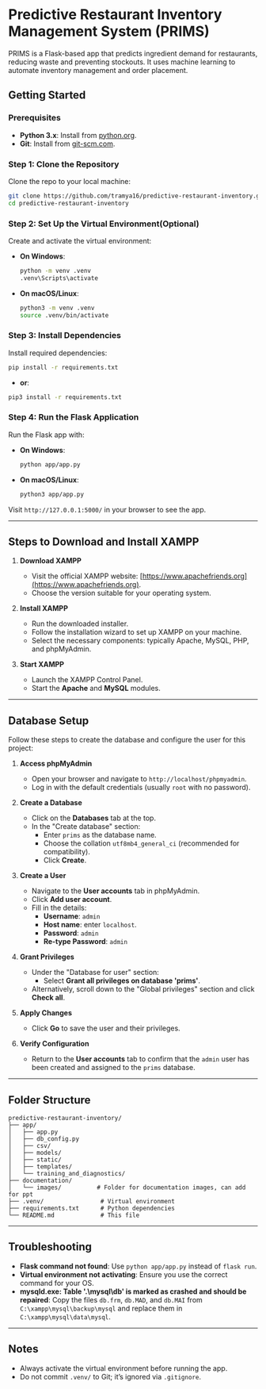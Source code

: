# Predictive Restaurant Inventory Management System (PRIMS)

PRIMS is a Flask-based app that predicts ingredient demand for restaurants, reducing waste and preventing stockouts. It uses machine learning to automate inventory management and order placement.

## Getting Started

### Prerequisites

- **Python 3.x**: Install from [python.org](https://www.python.org/downloads/).
- **Git**: Install from [git-scm.com](https://git-scm.com/).

### Step 1: Clone the Repository

Clone the repo to your local machine:

```bash
git clone https://github.com/tramya16/predictive-restaurant-inventory.git
cd predictive-restaurant-inventory
```


### Step 2: Set Up the Virtual Environment(Optional)

Create and activate the virtual environment:

- **On Windows**:
  ```bash
  python -m venv .venv
  .venv\Scripts\activate
  ```

- **On macOS/Linux**:
  ```bash
  python3 -m venv .venv
  source .venv/bin/activate
  ```

### Step 3: Install Dependencies

Install required dependencies:

```bash
pip install -r requirements.txt
```
- **or**:

```bash
pip3 install -r requirements.txt
```
### Step 4: Run the Flask Application

Run the Flask app with:

- **On Windows**:
  ```bash
  python app/app.py
  ```

- **On macOS/Linux**:
  ```bash
  python3 app/app.py
  ```

Visit `http://127.0.0.1:5000/` in your browser to see the app.

---

## Steps to Download and Install XAMPP  

1. **Download XAMPP**  
   - Visit the official XAMPP website: [https://www.apachefriends.org](https://www.apachefriends.org).  
   - Choose the version suitable for your operating system.  

2. **Install XAMPP**  
   - Run the downloaded installer.  
   - Follow the installation wizard to set up XAMPP on your machine.  
   - Select the necessary components: typically Apache, MySQL, PHP, and phpMyAdmin.  

3. **Start XAMPP**  
   - Launch the XAMPP Control Panel.  
   - Start the **Apache** and **MySQL** modules.

---

## Database Setup  

Follow these steps to create the database and configure the user for this project:  

1. **Access phpMyAdmin**  
   - Open your browser and navigate to `http://localhost/phpmyadmin`.  
   - Log in with the default credentials (usually `root` with no password).  

2. **Create a Database**  
   - Click on the **Databases** tab at the top.  
   - In the "Create database" section:  
     - Enter `prims` as the database name.  
     - Choose the collation `utf8mb4_general_ci` (recommended for compatibility).  
     - Click **Create**.  

3. **Create a User**  
   - Navigate to the **User accounts** tab in phpMyAdmin.  
   - Click **Add user account**.  
   - Fill in the details:  
     - **Username**: `admin`  
     - **Host name**: enter `localhost`.  
     - **Password**: `admin`  
     - **Re-type Password**: `admin`  

4. **Grant Privileges**  
   - Under the "Database for user" section:  
     - Select **Grant all privileges on database 'prims'**.  
   - Alternatively, scroll down to the "Global privileges" section and click **Check all**.  

5. **Apply Changes**  
   - Click **Go** to save the user and their privileges.  

6. **Verify Configuration**  
   - Return to the **User accounts** tab to confirm that the `admin` user has been created and assigned to the `prims` database.  

---

## Folder Structure

```
predictive-restaurant-inventory/
├── app/
│   ├── app.py
│   ├── db_config.py
│   ├── csv/
│   ├── models/
│   ├── static/
│   ├── templates/
│   └── training_and_diagnostics/
├── documentation/
│   └── images/          # Folder for documentation images, can add for ppt
├── .venv/                # Virtual environment
├── requirements.txt      # Python dependencies
└── README.md             # This file

```

---

## Troubleshooting

- **Flask command not found**: Use `python app/app.py` instead of `flask run`.
- **Virtual environment not activating**: Ensure you use the correct command for your OS.
- **mysqld.exe: Table '.\mysql\db' is marked as crashed and should be repaired**: Copy the files `db.frm`, `db.MAD`, and `db.MAI` from `C:\xampp\mysql\backup\mysql` and replace them in `C:\xampp\mysql\data\mysql`. 

---

## Notes

- Always activate the virtual environment before running the app.
- Do not commit `.venv/` to Git; it’s ignored via `.gitignore`.